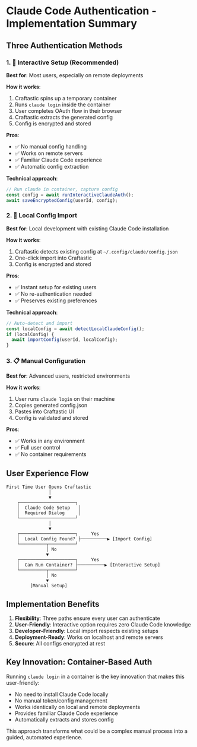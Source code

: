 # Claude Code Authentication - Implementation Summary

## Three Authentication Methods

### 1. 🚀 Interactive Setup (Recommended)
**Best for**: Most users, especially on remote deployments

**How it works**:
1. Craftastic spins up a temporary container
2. Runs `claude login` inside the container
3. User completes OAuth flow in their browser
4. Craftastic extracts the generated config
5. Config is encrypted and stored

**Pros**:
- ✅ No manual config handling
- ✅ Works on remote servers
- ✅ Familiar Claude Code experience
- ✅ Automatic config extraction

**Technical approach**:
```typescript
// Run claude in container, capture config
const config = await runInteractiveClaudeAuth();
await saveEncryptedConfig(userId, config);
```

### 2. 📁 Local Config Import
**Best for**: Local development with existing Claude Code installation

**How it works**:
1. Craftastic detects existing config at `~/.config/claude/config.json`
2. One-click import into Craftastic
3. Config is encrypted and stored

**Pros**:
- ✅ Instant setup for existing users
- ✅ No re-authentication needed
- ✅ Preserves existing preferences

**Technical approach**:
```typescript
// Auto-detect and import
const localConfig = await detectLocalClaudeConfig();
if (localConfig) {
  await importConfig(userId, localConfig);
}
```

### 3. 📋 Manual Configuration
**Best for**: Advanced users, restricted environments

**How it works**:
1. User runs `claude login` on their machine
2. Copies generated config.json
3. Pastes into Craftastic UI
4. Config is validated and stored

**Pros**:
- ✅ Works in any environment
- ✅ Full user control
- ✅ No container requirements

## User Experience Flow

```
First Time User Opens Craftastic
                │
                ▼
    ┌─────────────────────┐
    │  Claude Code Setup   │
    │  Required Dialog     │
    └─────────────────────┘
                │
                ▼
    ┌─────────────────────┐     Yes
    │  Local Config Found? ├──────────▶ [Import Config]
    └──────────┬──────────┘
               │ No
               ▼
    ┌─────────────────────┐     Yes
    │  Can Run Container? ├──────────▶ [Interactive Setup]
    └──────────┬──────────┘
               │ No
               ▼
         [Manual Setup]
```

## Implementation Benefits

1. **Flexibility**: Three paths ensure every user can authenticate
2. **User-Friendly**: Interactive option requires zero Claude Code knowledge
3. **Developer-Friendly**: Local import respects existing setups
4. **Deployment-Ready**: Works on localhost and remote servers
5. **Secure**: All configs encrypted at rest

## Key Innovation: Container-Based Auth

Running `claude login` in a container is the key innovation that makes this user-friendly:

- No need to install Claude Code locally
- No manual token/config management
- Works identically on local and remote deployments
- Provides familiar Claude Code experience
- Automatically extracts and stores config

This approach transforms what could be a complex manual process into a guided, automated experience.